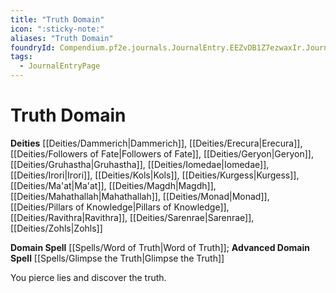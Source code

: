 ```yaml
---
title: "Truth Domain"
icon: ":sticky-note:"
aliases: "Truth Domain"
foundryId: Compendium.pf2e.journals.JournalEntry.EEZvDB1Z7ezwaxIr.JournalEntryPage.lgsJz7mZ1OTe340e
tags:
  - JournalEntryPage
---
```


# Truth Domain
**Deities** [[Deities/Dammerich|Dammerich]], [[Deities/Erecura|Erecura]], [[Deities/Followers of Fate|Followers of Fate]], [[Deities/Geryon|Geryon]], [[Deities/Gruhastha|Gruhastha]], [[Deities/Iomedae|Iomedae]], [[Deities/Irori|Irori]], [[Deities/Kols|Kols]], [[Deities/Kurgess|Kurgess]], [[Deities/Ma'at|Ma'at]], [[Deities/Magdh|Magdh]], [[Deities/Mahathallah|Mahathallah]], [[Deities/Monad|Monad]], [[Deities/Pillars of Knowledge|Pillars of Knowledge]], [[Deities/Ravithra|Ravithra]], [[Deities/Sarenrae|Sarenrae]], [[Deities/Zohls|Zohls]]

**Domain Spell** [[Spells/Word of Truth|Word of Truth]]; **Advanced Domain Spell** [[Spells/Glimpse the Truth|Glimpse the Truth]]

You pierce lies and discover the truth.